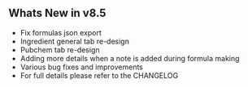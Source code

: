 Whats New in v8.5
--------------------------
- Fix formulas json export
- Ingredient general tab re-design
- Pubchem tab re-design
- Adding more details when a note is added during formula making
- Various bug fixes and improvements
- For full details please refer to the CHANGELOG
